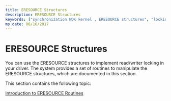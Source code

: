 ```yaml
---
title: ERESOURCE Structures
description: ERESOURCE Structures
keywords: ["synchronization WDK kernel , ERESOURCE structures", "locking WDK kernel", "read/write locking WDK kernel"]
ms.date: 06/16/2017
---
```


# ERESOURCE Structures





You can use the ERESOURCE structures to implement read/writer locking in your driver. The system provides a set of routines to manipulate the ERESOURCE structures, which are documented in this section.

This section contains the following topic:

[Introduction to ERESOURCE Routines](introduction-to-eresource-routines.md)

 

 




